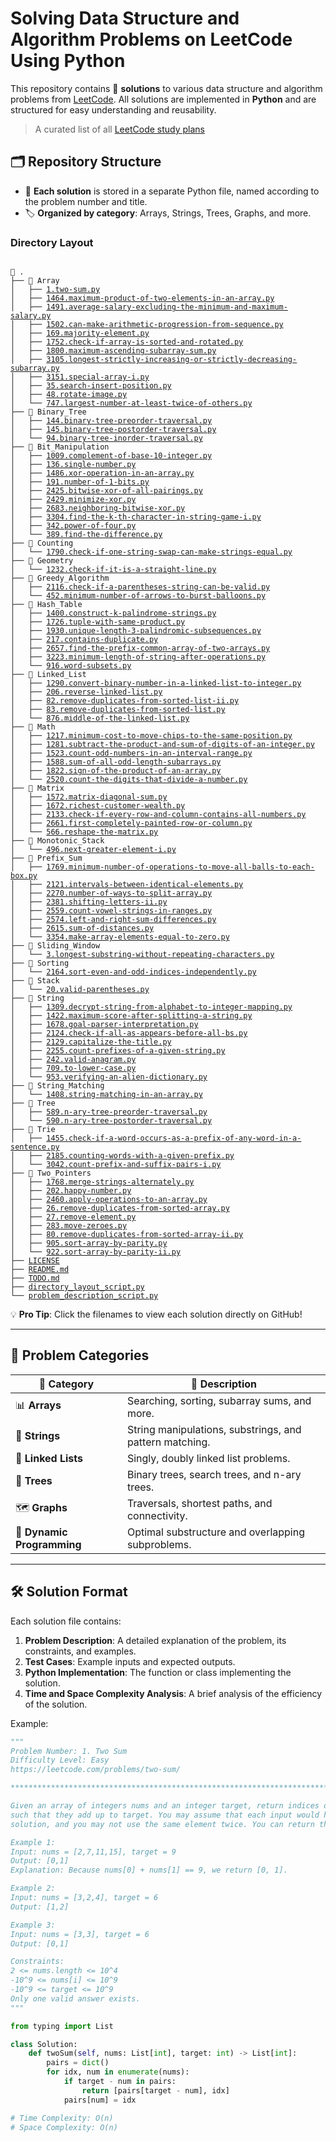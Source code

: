 # Solving Data Structure and Algorithm Problems on LeetCode Using Python

This repository contains 🌟 **solutions** to various data structure and algorithm problems from [LeetCode](https://leetcode.com/). All solutions are implemented in **Python** and are structured for easy understanding and reusability.

> A curated list of all [LeetCode study plans](https://gist.github.com/priyavrat-misra/a776a005ee4a68edda535f4a7e1b6adb)

## 🗂️ Repository Structure

- 📂 **Each solution** is stored in a separate Python file, named according to the problem number and title.
- 🏷️ **Organized by category**: Arrays, Strings, Trees, Graphs, and more.


### Directory Layout

<pre><code>
📂 .
├── 📁 Array
│   ├── <a href="https://github.com/swiftv99/leetcode-problems/blob/main/Array/1.two-sum.py">1.two-sum.py</a>
│   ├── <a href="https://github.com/swiftv99/leetcode-problems/blob/main/Array/1464.maximum-product-of-two-elements-in-an-array.py">1464.maximum-product-of-two-elements-in-an-array.py</a>
│   ├── <a href="https://github.com/swiftv99/leetcode-problems/blob/main/Array/1491.average-salary-excluding-the-minimum-and-maximum-salary.py">1491.average-salary-excluding-the-minimum-and-maximum-salary.py</a>
│   ├── <a href="https://github.com/swiftv99/leetcode-problems/blob/main/Array/1502.can-make-arithmetic-progression-from-sequence.py">1502.can-make-arithmetic-progression-from-sequence.py</a>
│   ├── <a href="https://github.com/swiftv99/leetcode-problems/blob/main/Array/169.majority-element.py">169.majority-element.py</a>
│   ├── <a href="https://github.com/swiftv99/leetcode-problems/blob/main/Array/1752.check-if-array-is-sorted-and-rotated.py">1752.check-if-array-is-sorted-and-rotated.py</a>
│   ├── <a href="https://github.com/swiftv99/leetcode-problems/blob/main/Array/1800.maximum-ascending-subarray-sum.py">1800.maximum-ascending-subarray-sum.py</a>
│   ├── <a href="https://github.com/swiftv99/leetcode-problems/blob/main/Array/3105.longest-strictly-increasing-or-strictly-decreasing-subarray.py">3105.longest-strictly-increasing-or-strictly-decreasing-subarray.py</a>
│   ├── <a href="https://github.com/swiftv99/leetcode-problems/blob/main/Array/3151.special-array-i.py">3151.special-array-i.py</a>
│   ├── <a href="https://github.com/swiftv99/leetcode-problems/blob/main/Array/35.search-insert-position.py">35.search-insert-position.py</a>
│   ├── <a href="https://github.com/swiftv99/leetcode-problems/blob/main/Array/48.rotate-image.py">48.rotate-image.py</a>
│   └── <a href="https://github.com/swiftv99/leetcode-problems/blob/main/Array/747.largest-number-at-least-twice-of-others.py">747.largest-number-at-least-twice-of-others.py</a>
├── 📁 Binary_Tree
│   ├── <a href="https://github.com/swiftv99/leetcode-problems/blob/main/Binary_Tree/144.binary-tree-preorder-traversal.py">144.binary-tree-preorder-traversal.py</a>
│   ├── <a href="https://github.com/swiftv99/leetcode-problems/blob/main/Binary_Tree/145.binary-tree-postorder-traversal.py">145.binary-tree-postorder-traversal.py</a>
│   └── <a href="https://github.com/swiftv99/leetcode-problems/blob/main/Binary_Tree/94.binary-tree-inorder-traversal.py">94.binary-tree-inorder-traversal.py</a>
├── 📁 Bit_Manipulation
│   ├── <a href="https://github.com/swiftv99/leetcode-problems/blob/main/Bit_Manipulation/1009.complement-of-base-10-integer.py">1009.complement-of-base-10-integer.py</a>
│   ├── <a href="https://github.com/swiftv99/leetcode-problems/blob/main/Bit_Manipulation/136.single-number.py">136.single-number.py</a>
│   ├── <a href="https://github.com/swiftv99/leetcode-problems/blob/main/Bit_Manipulation/1486.xor-operation-in-an-array.py">1486.xor-operation-in-an-array.py</a>
│   ├── <a href="https://github.com/swiftv99/leetcode-problems/blob/main/Bit_Manipulation/191.number-of-1-bits.py">191.number-of-1-bits.py</a>
│   ├── <a href="https://github.com/swiftv99/leetcode-problems/blob/main/Bit_Manipulation/2425.bitwise-xor-of-all-pairings.py">2425.bitwise-xor-of-all-pairings.py</a>
│   ├── <a href="https://github.com/swiftv99/leetcode-problems/blob/main/Bit_Manipulation/2429.minimize-xor.py">2429.minimize-xor.py</a>
│   ├── <a href="https://github.com/swiftv99/leetcode-problems/blob/main/Bit_Manipulation/2683.neighboring-bitwise-xor.py">2683.neighboring-bitwise-xor.py</a>
│   ├── <a href="https://github.com/swiftv99/leetcode-problems/blob/main/Bit_Manipulation/3304.find-the-k-th-character-in-string-game-i.py">3304.find-the-k-th-character-in-string-game-i.py</a>
│   ├── <a href="https://github.com/swiftv99/leetcode-problems/blob/main/Bit_Manipulation/342.power-of-four.py">342.power-of-four.py</a>
│   └── <a href="https://github.com/swiftv99/leetcode-problems/blob/main/Bit_Manipulation/389.find-the-difference.py">389.find-the-difference.py</a>
├── 📁 Counting
│   └── <a href="https://github.com/swiftv99/leetcode-problems/blob/main/Counting/1790.check-if-one-string-swap-can-make-strings-equal.py">1790.check-if-one-string-swap-can-make-strings-equal.py</a>
├── 📁 Geometry
│   └── <a href="https://github.com/swiftv99/leetcode-problems/blob/main/Geometry/1232.check-if-it-is-a-straight-line.py">1232.check-if-it-is-a-straight-line.py</a>
├── 📁 Greedy_Algorithm
│   ├── <a href="https://github.com/swiftv99/leetcode-problems/blob/main/Greedy_Algorithm/2116.check-if-a-parentheses-string-can-be-valid.py">2116.check-if-a-parentheses-string-can-be-valid.py</a>
│   └── <a href="https://github.com/swiftv99/leetcode-problems/blob/main/Greedy_Algorithm/452.minimum-number-of-arrows-to-burst-balloons.py">452.minimum-number-of-arrows-to-burst-balloons.py</a>
├── 📁 Hash_Table
│   ├── <a href="https://github.com/swiftv99/leetcode-problems/blob/main/Hash_Table/1400.construct-k-palindrome-strings.py">1400.construct-k-palindrome-strings.py</a>
│   ├── <a href="https://github.com/swiftv99/leetcode-problems/blob/main/Hash_Table/1726.tuple-with-same-product.py">1726.tuple-with-same-product.py</a>
│   ├── <a href="https://github.com/swiftv99/leetcode-problems/blob/main/Hash_Table/1930.unique-length-3-palindromic-subsequences.py">1930.unique-length-3-palindromic-subsequences.py</a>
│   ├── <a href="https://github.com/swiftv99/leetcode-problems/blob/main/Hash_Table/217.contains-duplicate.py">217.contains-duplicate.py</a>
│   ├── <a href="https://github.com/swiftv99/leetcode-problems/blob/main/Hash_Table/2657.find-the-prefix-common-array-of-two-arrays.py">2657.find-the-prefix-common-array-of-two-arrays.py</a>
│   ├── <a href="https://github.com/swiftv99/leetcode-problems/blob/main/Hash_Table/3223.minimum-length-of-string-after-operations.py">3223.minimum-length-of-string-after-operations.py</a>
│   └── <a href="https://github.com/swiftv99/leetcode-problems/blob/main/Hash_Table/916.word-subsets.py">916.word-subsets.py</a>
├── 📁 Linked_List
│   ├── <a href="https://github.com/swiftv99/leetcode-problems/blob/main/Linked_List/1290.convert-binary-number-in-a-linked-list-to-integer.py">1290.convert-binary-number-in-a-linked-list-to-integer.py</a>
│   ├── <a href="https://github.com/swiftv99/leetcode-problems/blob/main/Linked_List/206.reverse-linked-list.py">206.reverse-linked-list.py</a>
│   ├── <a href="https://github.com/swiftv99/leetcode-problems/blob/main/Linked_List/82.remove-duplicates-from-sorted-list-ii.py">82.remove-duplicates-from-sorted-list-ii.py</a>
│   ├── <a href="https://github.com/swiftv99/leetcode-problems/blob/main/Linked_List/83.remove-duplicates-from-sorted-list.py">83.remove-duplicates-from-sorted-list.py</a>
│   └── <a href="https://github.com/swiftv99/leetcode-problems/blob/main/Linked_List/876.middle-of-the-linked-list.py">876.middle-of-the-linked-list.py</a>
├── 📁 Math
│   ├── <a href="https://github.com/swiftv99/leetcode-problems/blob/main/Math/1217.minimum-cost-to-move-chips-to-the-same-position.py">1217.minimum-cost-to-move-chips-to-the-same-position.py</a>
│   ├── <a href="https://github.com/swiftv99/leetcode-problems/blob/main/Math/1281.subtract-the-product-and-sum-of-digits-of-an-integer.py">1281.subtract-the-product-and-sum-of-digits-of-an-integer.py</a>
│   ├── <a href="https://github.com/swiftv99/leetcode-problems/blob/main/Math/1523.count-odd-numbers-in-an-interval-range.py">1523.count-odd-numbers-in-an-interval-range.py</a>
│   ├── <a href="https://github.com/swiftv99/leetcode-problems/blob/main/Math/1588.sum-of-all-odd-length-subarrays.py">1588.sum-of-all-odd-length-subarrays.py</a>
│   ├── <a href="https://github.com/swiftv99/leetcode-problems/blob/main/Math/1822.sign-of-the-product-of-an-array.py">1822.sign-of-the-product-of-an-array.py</a>
│   └── <a href="https://github.com/swiftv99/leetcode-problems/blob/main/Math/2520.count-the-digits-that-divide-a-number.py">2520.count-the-digits-that-divide-a-number.py</a>
├── 📁 Matrix
│   ├── <a href="https://github.com/swiftv99/leetcode-problems/blob/main/Matrix/1572.matrix-diagonal-sum.py">1572.matrix-diagonal-sum.py</a>
│   ├── <a href="https://github.com/swiftv99/leetcode-problems/blob/main/Matrix/1672.richest-customer-wealth.py">1672.richest-customer-wealth.py</a>
│   ├── <a href="https://github.com/swiftv99/leetcode-problems/blob/main/Matrix/2133.check-if-every-row-and-column-contains-all-numbers.py">2133.check-if-every-row-and-column-contains-all-numbers.py</a>
│   ├── <a href="https://github.com/swiftv99/leetcode-problems/blob/main/Matrix/2661.first-completely-painted-row-or-column.py">2661.first-completely-painted-row-or-column.py</a>
│   └── <a href="https://github.com/swiftv99/leetcode-problems/blob/main/Matrix/566.reshape-the-matrix.py">566.reshape-the-matrix.py</a>
├── 📁 Monotonic_Stack
│   └── <a href="https://github.com/swiftv99/leetcode-problems/blob/main/Monotonic_Stack/496.next-greater-element-i.py">496.next-greater-element-i.py</a>
├── 📁 Prefix_Sum
│   ├── <a href="https://github.com/swiftv99/leetcode-problems/blob/main/Prefix_Sum/1769.minimum-number-of-operations-to-move-all-balls-to-each-box.py">1769.minimum-number-of-operations-to-move-all-balls-to-each-box.py</a>
│   ├── <a href="https://github.com/swiftv99/leetcode-problems/blob/main/Prefix_Sum/2121.intervals-between-identical-elements.py">2121.intervals-between-identical-elements.py</a>
│   ├── <a href="https://github.com/swiftv99/leetcode-problems/blob/main/Prefix_Sum/2270.number-of-ways-to-split-array.py">2270.number-of-ways-to-split-array.py</a>
│   ├── <a href="https://github.com/swiftv99/leetcode-problems/blob/main/Prefix_Sum/2381.shifting-letters-ii.py">2381.shifting-letters-ii.py</a>
│   ├── <a href="https://github.com/swiftv99/leetcode-problems/blob/main/Prefix_Sum/2559.count-vowel-strings-in-ranges.py">2559.count-vowel-strings-in-ranges.py</a>
│   ├── <a href="https://github.com/swiftv99/leetcode-problems/blob/main/Prefix_Sum/2574.left-and-right-sum-differences.py">2574.left-and-right-sum-differences.py</a>
│   ├── <a href="https://github.com/swiftv99/leetcode-problems/blob/main/Prefix_Sum/2615.sum-of-distances.py">2615.sum-of-distances.py</a>
│   └── <a href="https://github.com/swiftv99/leetcode-problems/blob/main/Prefix_Sum/3354.make-array-elements-equal-to-zero.py">3354.make-array-elements-equal-to-zero.py</a>
├── 📁 Sliding_Window
│   └── <a href="https://github.com/swiftv99/leetcode-problems/blob/main/Sliding_Window/3.longest-substring-without-repeating-characters.py">3.longest-substring-without-repeating-characters.py</a>
├── 📁 Sorting
│   └── <a href="https://github.com/swiftv99/leetcode-problems/blob/main/Sorting/2164.sort-even-and-odd-indices-independently.py">2164.sort-even-and-odd-indices-independently.py</a>
├── 📁 Stack
│   └── <a href="https://github.com/swiftv99/leetcode-problems/blob/main/Stack/20.valid-parentheses.py">20.valid-parentheses.py</a>
├── 📁 String
│   ├── <a href="https://github.com/swiftv99/leetcode-problems/blob/main/String/1309.decrypt-string-from-alphabet-to-integer-mapping.py">1309.decrypt-string-from-alphabet-to-integer-mapping.py</a>
│   ├── <a href="https://github.com/swiftv99/leetcode-problems/blob/main/String/1422.maximum-score-after-splitting-a-string.py">1422.maximum-score-after-splitting-a-string.py</a>
│   ├── <a href="https://github.com/swiftv99/leetcode-problems/blob/main/String/1678.goal-parser-interpretation.py">1678.goal-parser-interpretation.py</a>
│   ├── <a href="https://github.com/swiftv99/leetcode-problems/blob/main/String/2124.check-if-all-as-appears-before-all-bs.py">2124.check-if-all-as-appears-before-all-bs.py</a>
│   ├── <a href="https://github.com/swiftv99/leetcode-problems/blob/main/String/2129.capitalize-the-title.py">2129.capitalize-the-title.py</a>
│   ├── <a href="https://github.com/swiftv99/leetcode-problems/blob/main/String/2255.count-prefixes-of-a-given-string.py">2255.count-prefixes-of-a-given-string.py</a>
│   ├── <a href="https://github.com/swiftv99/leetcode-problems/blob/main/String/242.valid-anagram.py">242.valid-anagram.py</a>
│   ├── <a href="https://github.com/swiftv99/leetcode-problems/blob/main/String/709.to-lower-case.py">709.to-lower-case.py</a>
│   └── <a href="https://github.com/swiftv99/leetcode-problems/blob/main/String/953.verifying-an-alien-dictionary.py">953.verifying-an-alien-dictionary.py</a>
├── 📁 String_Matching
│   └── <a href="https://github.com/swiftv99/leetcode-problems/blob/main/String_Matching/1408.string-matching-in-an-array.py">1408.string-matching-in-an-array.py</a>
├── 📁 Tree
│   ├── <a href="https://github.com/swiftv99/leetcode-problems/blob/main/Tree/589.n-ary-tree-preorder-traversal.py">589.n-ary-tree-preorder-traversal.py</a>
│   └── <a href="https://github.com/swiftv99/leetcode-problems/blob/main/Tree/590.n-ary-tree-postorder-traversal.py">590.n-ary-tree-postorder-traversal.py</a>
├── 📁 Trie
│   ├── <a href="https://github.com/swiftv99/leetcode-problems/blob/main/Trie/1455.check-if-a-word-occurs-as-a-prefix-of-any-word-in-a-sentence.py">1455.check-if-a-word-occurs-as-a-prefix-of-any-word-in-a-sentence.py</a>
│   ├── <a href="https://github.com/swiftv99/leetcode-problems/blob/main/Trie/2185.counting-words-with-a-given-prefix.py">2185.counting-words-with-a-given-prefix.py</a>
│   └── <a href="https://github.com/swiftv99/leetcode-problems/blob/main/Trie/3042.count-prefix-and-suffix-pairs-i.py">3042.count-prefix-and-suffix-pairs-i.py</a>
├── 📁 Two_Pointers
│   ├── <a href="https://github.com/swiftv99/leetcode-problems/blob/main/Two_Pointers/1768.merge-strings-alternately.py">1768.merge-strings-alternately.py</a>
│   ├── <a href="https://github.com/swiftv99/leetcode-problems/blob/main/Two_Pointers/202.happy-number.py">202.happy-number.py</a>
│   ├── <a href="https://github.com/swiftv99/leetcode-problems/blob/main/Two_Pointers/2460.apply-operations-to-an-array.py">2460.apply-operations-to-an-array.py</a>
│   ├── <a href="https://github.com/swiftv99/leetcode-problems/blob/main/Two_Pointers/26.remove-duplicates-from-sorted-array.py">26.remove-duplicates-from-sorted-array.py</a>
│   ├── <a href="https://github.com/swiftv99/leetcode-problems/blob/main/Two_Pointers/27.remove-element.py">27.remove-element.py</a>
│   ├── <a href="https://github.com/swiftv99/leetcode-problems/blob/main/Two_Pointers/283.move-zeroes.py">283.move-zeroes.py</a>
│   ├── <a href="https://github.com/swiftv99/leetcode-problems/blob/main/Two_Pointers/80.remove-duplicates-from-sorted-array-ii.py">80.remove-duplicates-from-sorted-array-ii.py</a>
│   ├── <a href="https://github.com/swiftv99/leetcode-problems/blob/main/Two_Pointers/905.sort-array-by-parity.py">905.sort-array-by-parity.py</a>
│   └── <a href="https://github.com/swiftv99/leetcode-problems/blob/main/Two_Pointers/922.sort-array-by-parity-ii.py">922.sort-array-by-parity-ii.py</a>
├── <a href="https://github.com/swiftv99/leetcode-problems/blob/main/LICENSE">LICENSE</a>
├── <a href="https://github.com/swiftv99/leetcode-problems/blob/main/README.md">README.md</a>
├── <a href="https://github.com/swiftv99/leetcode-problems/blob/main/TODO.md">TODO.md</a>
├── <a href="https://github.com/swiftv99/leetcode-problems/blob/main/directory_layout_script.py">directory_layout_script.py</a>
└── <a href="https://github.com/swiftv99/leetcode-problems/blob/main/problem_description_script.py">problem_description_script.py</a>
</code></pre>

💡 **Pro Tip**: Click the filenames to view each solution directly on GitHub!

---

## 🔑 Problem Categories

| 📂 **Category**            | 📜 **Description**                                      |
| -------------------------- | ------------------------------------------------------- |
| 📊 **Arrays**              | Searching, sorting, subarray sums, and more.            |
| 🧵 **Strings**             | String manipulations, substrings, and pattern matching. |
| 🔗 **Linked Lists**        | Singly, doubly linked list problems.                    |
| 🌲 **Trees**               | Binary trees, search trees, and n-ary trees.            |
| 🗺️ **Graphs**              | Traversals, shortest paths, and connectivity.           |
| 🚀 **Dynamic Programming** | Optimal substructure and overlapping subproblems.       |

---

## 🛠️ Solution Format

Each solution file contains:

1. **Problem Description**: A detailed explanation of the problem, its constraints, and examples.
2. **Test Cases**: Example inputs and expected outputs.
3. **Python Implementation**: The function or class implementing the solution.
4. **Time and Space Complexity Analysis**: A brief analysis of the efficiency of the solution.

Example:

```python
"""
Problem Number: 1. Two Sum
Difficulty Level: Easy
https://leetcode.com/problems/two-sum/

********************************************************************************

Given an array of integers nums and an integer target, return indices of the two numbers 
such that they add up to target. You may assume that each input would have exactly one 
solution, and you may not use the same element twice. You can return the answer in any order

Example 1:
Input: nums = [2,7,11,15], target = 9
Output: [0,1]
Explanation: Because nums[0] + nums[1] == 9, we return [0, 1].

Example 2:
Input: nums = [3,2,4], target = 6
Output: [1,2]

Example 3:
Input: nums = [3,3], target = 6
Output: [0,1]

Constraints:
2 <= nums.length <= 10^4
-10^9 <= nums[i] <= 10^9
-10^9 <= target <= 10^9
Only one valid answer exists.
"""

from typing import List

class Solution:
    def twoSum(self, nums: List[int], target: int) -> List[int]:
        pairs = dict()
        for idx, num in enumerate(nums):
            if target - num in pairs:
                return [pairs[target - num], idx]
            pairs[num] = idx

# Time Complexity: O(n)
# Space Complexity: O(n)
```
